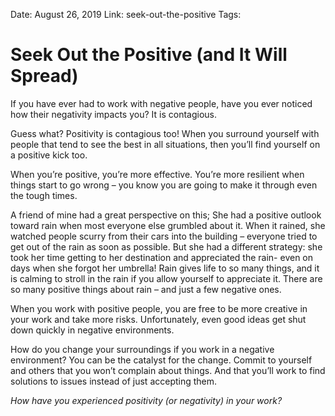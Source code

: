 Date: August 26, 2019
Link: seek-out-the-positive
Tags:

Seek Out the Positive (and It Will Spread)
==========================================

If you have ever had to work with negative people, have you ever noticed how their negativity impacts you? It is contagious.

Guess what? Positivity is contagious too! When you surround yourself with people that tend to see the best in all situations, then you’ll find yourself on a positive kick too.

When you’re positive, you’re more effective. You’re more resilient when things start to go wrong – you know you are going to make it through even the tough times.

A friend of mine had a great perspective on this; She had a positive outlook toward rain when most everyone else grumbled about it. When it rained, she watched people scurry from their cars into the building – everyone tried to get out of the rain as soon as possible. But she had a different strategy: she took her time getting to her destination and appreciated the rain- even on days when she forgot her umbrella! Rain gives life to so many things, and it is calming to stroll in the rain if you allow yourself to appreciate it. There are so many positive things about rain – and just a few negative ones.

When you work with positive people, you are free to be more creative in your work and take more risks. Unfortunately, even good ideas get shut down quickly in negative environments.

How do you change your surroundings if you work in a negative environment? You can be the catalyst for the change. Commit to yourself and others that you won’t complain about things. And that you’ll work to find solutions to issues instead of just accepting them.

_How have you experienced positivity (or negativity) in your work?_ 